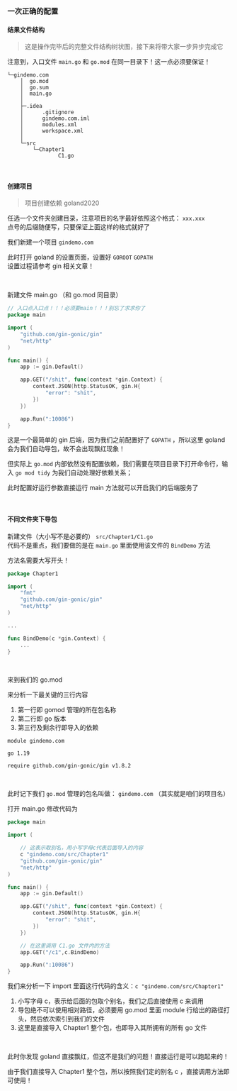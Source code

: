 ### 一次正确的配置

#### 结果文件结构

> 这是操作完毕后的完整文件结构树状图，接下来将带大家一步异步完成它

注意到，入口文件 `main.go` 和 `go.mod` 在同一目录下！这一点必须要保证！

```
└─gindemo.com
    │  go.mod
    │  go.sum
    │  main.go
    │
    ├─.idea
    │      .gitignore
    │      gindemo.com.iml
    │      modules.xml
    │      workspace.xml
    │
    └─src
        └─Chapter1
                C1.go
```

<br>

#### 创建项目

> 项目创建依赖 goland2020

任选一个文件夹创建目录，注意项目的名字最好依照这个格式： `xxx.xxx`  
点号的后缀随便写，只要保证上面这样的格式就好了

我们新建一个项目 `gindemo.com`

此时打开 goland 的设置页面，设置好 `GOROOT` `GOPATH`  
设置过程请参考 gin 相关文章！

<br>

新建文件 main.go （和 go.mod 同目录）

```go
// 入口点入口点！！！必须要main！！！别忘了求求你了
package main

import (
	"github.com/gin-gonic/gin"
	"net/http"
)

func main() {
	app := gin.Default()

	app.GET("/shit", func(context *gin.Context) {
		context.JSON(http.StatusOK, gin.H{
			"error": "shit",
		})
	})

	app.Run(":10086")
}
```

这是一个最简单的 gin 后端，因为我们之前配置好了 `GOPATH` ，所以这里 goland 会为我们自动导包，故不会出现飘红现象！

但实际上 `go.mod` 内部依然没有配置依赖，我们需要在项目目录下打开命令行，输入 `go mod tidy` 为我们自动处理好依赖关系；

此时配置好运行参数直接运行 main 方法就可以开启我们的后端服务了

<br>

#### 不同文件夹下导包

新建文件（大小写不是必要的） `src/Chapter1/C1.go`  
代码不是重点，我们要做的是在 `main.go` 里面使用该文件的 `BindDemo` 方法

方法名需要大写开头！

```go
package Chapter1

import (
	"fmt"
	"github.com/gin-gonic/gin"
	"net/http"
)

...

func BindDemo(c *gin.Context) {
	...
}
```

<br>

来到我们的 go.mod

来分析一下最关键的三行内容

1. 第一行即 gomod 管理的所在包名称
2. 第二行即 go 版本
3. 第三行及剩余行即导入的依赖

```
module gindemo.com

go 1.19

require github.com/gin-gonic/gin v1.8.2
```

<br>

此时记下我们 `go.mod` 管理的包名叫做： `gindemo.com` （其实就是咱们的项目名）

打开 main.go 修改代码为

```go
package main

import (

    // 这表示取别名，用小写字母c代表后面导入的内容
	c "gindemo.com/src/Chapter1"
	"github.com/gin-gonic/gin"
	"net/http"
)

func main() {
	app := gin.Default()

	app.GET("/shit", func(context *gin.Context) {
		context.JSON(http.StatusOK, gin.H{
			"error": "shit",
		})
	})

    // 在这里调用 C1.go 文件内的方法
	app.GET("/c1",c.BindDemo)

	app.Run(":10086")
}
```

我们来分析一下 import 里面这行代码的含义：`c "gindemo.com/src/Chapter1"`

1. 小写字母 c，表示给后面的包取个别名，我们之后直接使用 c 来调用
2. 导包绝不可以使用相对路径，必须要用 go.mod 里面 module 行给出的路径打头，然后依次索引到我们的文件
3. 这里是直接导入 Chapter1 整个包，也即导入其所拥有的所有 go 文件

<br>

此时你发现 goland 直接飘红，但这不是我们的问题！直接运行是可以跑起来的！

由于我们直接导入 Chapter1 整个包，所以按照我们定的别名 c ，直接调用方法即可使用！

<br>
